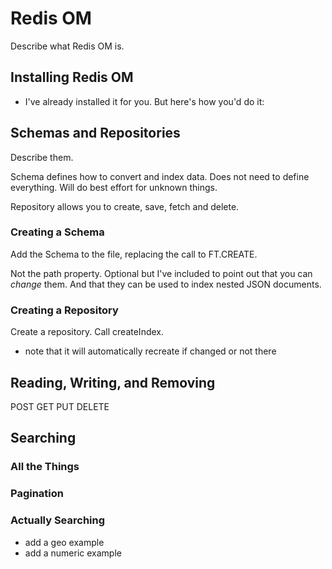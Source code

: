 # Redis OM #

Describe what Redis OM is.

## Installing Redis OM ##

- I've already installed it for you. But here's how you'd do it:

## Schemas and Repositories ##

Describe them.

Schema defines how to convert and index data. Does not need to define everything. Will do best effort for unknown things.

Repository allows you to create, save, fetch and delete.

### Creating a Schema ###

Add the Schema to the file, replacing the call to FT.CREATE.

Not the path property. Optional but I've included to point out that you can *change* them. And that they can be used to index nested JSON documents.

### Creating a Repository ###

Create a repository.
Call createIndex.
- note that it will automatically recreate if changed or not there

## Reading, Writing, and Removing ##

POST
GET
PUT
DELETE

## Searching ##

### All the Things ###

### Pagination ###

### Actually Searching ##

- add a geo example
- add a numeric example

